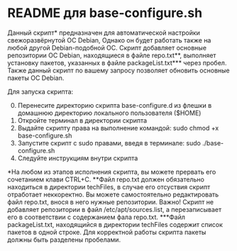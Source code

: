 # README для base-configure.sh

Данный скрипт* предназначен для автоматической настройки свежоразвёрнутой ОС Debian,
Однако он будет работать также на любой другой Debian-подобной ОС. 
Скрипт добавляет основные репозитории ОС Debian,
находящиеся в файле repo.txt**, выполняет установку пакетов, указанных
в файле packageList.txt*** через пробел.
Также данный скрипт по вашему запросу позволяет обновить основные пакеты ОС Debian.

Для запуска скрипта:

0. Перенесите директорию скрипта base-configure.d из флешки
в домашнюю директорию локального пользователя ($HOME)
1. Откройте терминал в директории скрипта
2. Выдайте скрипту права на выполнение командой: sudo chmod +x base-configure.sh
3. Запустите скрипт с sudo правами, введя в терминале: sudo ./base-configure.sh
4. Следуйте инструкциям внутри скрипта

*На любом из этапов исполнения скрипта, вы можете прервать его
сочетанием клави CTRL+C.
**Файл repo.txt должен обязательно находиться в директории techFiles,
в случае его отсуствия скрипт отработает неккоректно. Вы можете самостоятельно
редактировать файл repo.txt, внося в него нужные репозитории. Важно! Скрипт
не добавляет репозитории в файл /etc/apt/sources.list, а перезаписывает его
в соответствии с содержанием фала repo.txt.
***Файл packageList.txt, находящийся в директории techFiles содержит список пакетов 
в одной строке. Для корректной работы скрипта пакеты должны быть разделены пробелами.
